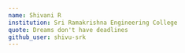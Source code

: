 ```yaml
---
name: Shivani R
institution: Sri Ramakrishna Engineering College
quote: Dreams don't have deadlines
github_user: shivu-srk
---
```

